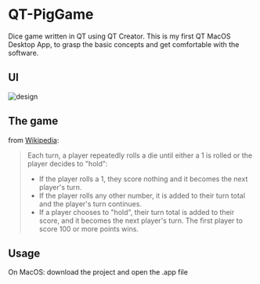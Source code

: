 # QT-PigGame
Dice game written in QT using QT Creator. This is my first QT MacOS Desktop App, to grasp the basic concepts and get comfortable with the software.

## UI 

![design](https://i.ibb.co/FDhk1fP/piggame-design.png)

## The game 

from [Wikipedia](https://en.wikipedia.org/wiki/Pig_(dice_game)):

> Each turn, a player repeatedly rolls a die until either a 1 is rolled or the player decides to "hold":
> * If the player rolls a 1, they score nothing and it becomes the next player's turn.
> * If the player rolls any other number, it is added to their turn total and the player's turn continues.
> * If a player chooses to "hold", their turn total is added to their score, and it becomes the next player's turn.
> The first player to score 100 or more points wins.

## Usage
On MacOS: download the project and open the .app file

